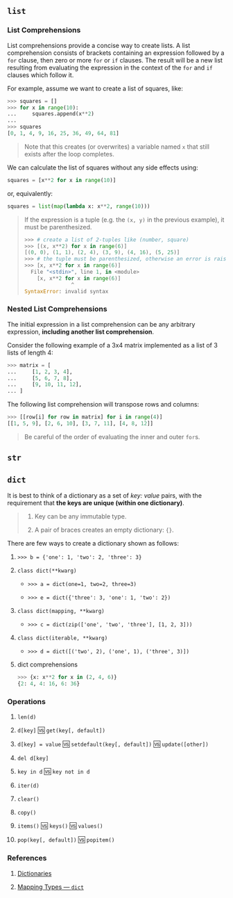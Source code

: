 ## `list`

### List Comprehensions

List comprehensions provide a concise way to create lists. A list comprehension consists of brackets containing an expression followed by a `for` clause, then zero or more `for` or `if` clauses. The result will be a new list resulting from evaluating the expression in the context of the `for` and `if` clauses which follow it.

For example, assume we want to create a list of squares, like:

```python
>>> squares = []
>>> for x in range(10):
...     squares.append(x**2)
...
>>> squares
[0, 1, 4, 9, 16, 25, 36, 49, 64, 81]
```

> Note that this creates (or overwrites) a variable named `x` that still exists after the loop completes. 

We can calculate the list of squares without any side effects using:

```python
squares = [x**2 for x in range(10)]
```

or, equivalently:

```python
squares = list(map(lambda x: x**2, range(10)))
```

> If the expression is a tuple (e.g. the `(x, y)` in the previous example), it must be parenthesized.
> 
> ```python
> >>> # create a list of 2-tuples like (number, square)
> >>> [(x, x**2) for x in range(6)]
> [(0, 0), (1, 1), (2, 4), (3, 9), (4, 16), (5, 25)]
> >>> # the tuple must be parenthesized, otherwise an error is raised
> >>> [x, x**2 for x in range(6)]
>   File "<stdin>", line 1, in <module>
>     [x, x**2 for x in range(6)]
>                ^
> SyntaxError: invalid syntax
> ```

### Nested List Comprehensions

The initial expression in a list comprehension can be any arbitrary expression, **including another list comprehension**.

Consider the following example of a 3x4 matrix implemented as a list of 3 lists of length 4:

```python
>>> matrix = [
...     [1, 2, 3, 4],
...     [5, 6, 7, 8],
...     [9, 10, 11, 12],
... ]
```

The following list comprehension will transpose rows and columns:

```python
>>> [[row[i] for row in matrix] for i in range(4)]
[[1, 5, 9], [2, 6, 10], [3, 7, 11], [4, 8, 12]]
```

> Be careful of the order of evaluating the inner and outer `for`s.

## `str`



## `dict`

It is best to think of a dictionary as a set of *key: value* pairs, with the requirement that **the keys are unique (within one dictionary)**.

> 1. Key can be any immutable type.
> 
> 2. A pair of braces creates an empty dictionary: `{}`.

There are few ways to create a dictionary shown as follows:

1. `>>> b = {'one': 1, 'two': 2, 'three': 3}`

2. `class dict(**kwarg)`

    - `>>> a = dict(one=1, two=2, three=3)`
    
    - `>>> e = dict({'three': 3, 'one': 1, 'two': 2})`

3. `class dict(mapping, **kwarg)`

    - `>>> c = dict(zip(['one', 'two', 'three'], [1, 2, 3]))`

4. `class dict(iterable, **kwarg)`

    - `>>> d = dict([('two', 2), ('one', 1), ('three', 3)])`

5. dict comprehensions

    ```python
    >>> {x: x**2 for x in (2, 4, 6)}
    {2: 4, 4: 16, 6: 36}
    ```

### Operations

1. `len(d)`

2. `d[key]` :vs: `get(key[, default])`

3. `d[key] = value` :vs: `setdefault(key[, default])` :vs: `update([other])`

4. `del d[key]`

5. `key in d` :vs: `key not in d`

6. `iter(d)`

7. `clear()`

8. `copy()`

9. `items()` :vs: `keys()` :vs: `values()`

10. `pop(key[, default])` :vs: `popitem()`

### References

1. [Dictionaries](https://docs.python.org/3/tutorial/datastructures.html#dictionaries)

2. [Mapping Types — `dict`](https://docs.python.org/3/library/stdtypes.html#mapping-types-dict)
